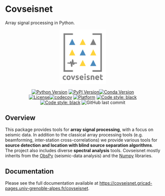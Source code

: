# Covseisnet

Array signal processing in Python.

<div align=center>
<img src="docs/source/_static/logo_square.svg" style="text-aligh:center;" width=150px/>

[![Python Version](https://img.shields.io/pypi/pyversions/covseisnet)](https://pypi.org/project/covseisnet/) [![PyPI Version](https://img.shields.io/pypi/v/covseisnet.svg)](https://pypi.org/project/covseisnet/)[![Conda Version](https://img.shields.io/conda/v/conda-forge/covseisnet)](https://anaconda.org/conda-forge/covseisnet)\
[![License](https://img.shields.io/conda/l/conda-forge/covseisnet)](https://www.gnu.org/licenses/lgpl.html)[![codecov](https://codecov.io/gh/covseisnet/covseisnet/branch/develop/graph/badge.svg?token=N462A7PPRF)](https://codecov.io/gh/covseisnet/covseisnet)
[![Platform](https://img.shields.io/conda/pn/conda-forge/covseisnet)](https://anaconda.org/conda-forge/covseisnet) [![Code style: black](https://img.shields.io/badge/code%20style-black-000000.svg)](https://github.com/psf/black)\
[![Code style: black](https://img.shields.io/badge/code%20style-black-000000.svg)](https://github.com/psf/black) ![GitHub last commit](https://img.shields.io/github/last-commit/covseisnet/covseisnet)
</div>



## Overview

This package provides tools for __array signal processing__, with a focus on seismic data. In addition to the classical array processing tools (e.g. beamforming, inter-station cross-correlations) we provide various tools for __source detection and location with blind source separation algorithms__. The project also includes diverse __spectral analysis__ tools. Covseisnet mostly inherits from the [ObsPy](https://docs.obspy.org) (seismic-data analysis) and the [Numpy](https://numpy.org) libraries.

## Documentation

Please see the full documentation available at https://covseisnet.gricad-pages.univ-grenoble-alpes.fr/covseisnet.


